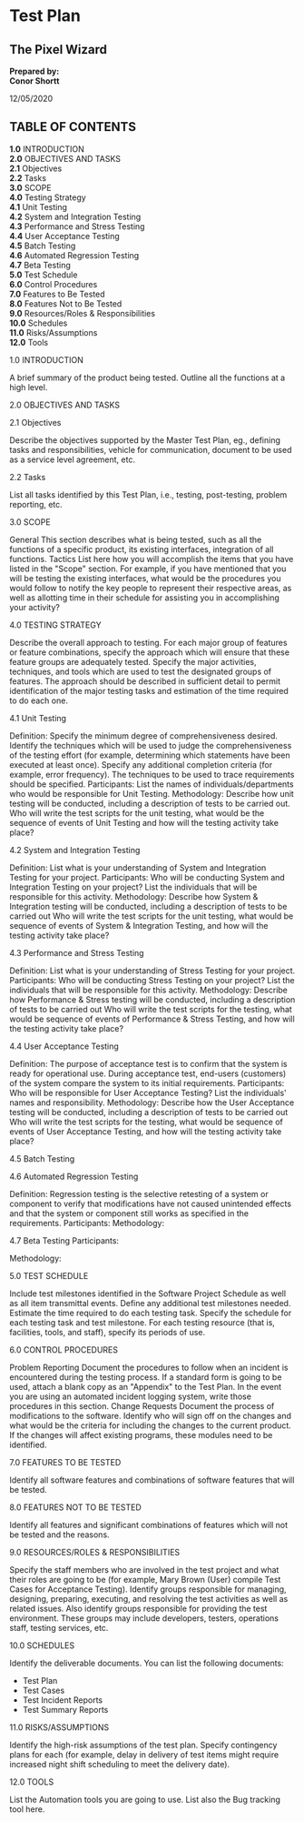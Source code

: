 ﻿# Test Plan

## The Pixel Wizard

**Prepared by:**</br>
**Conor Shortt**

12/05/2020

## TABLE OF CONTENTS
 **1.0** INTRODUCTION</br>
 **2.0** OBJECTIVES AND TASKS</br>
 **2.1** Objectives</br>
 **2.2** Tasks</br>
 **3.0** SCOPE</br>
 **4.0** Testing Strategy</br>
 **4.1** Unit Testing</br>
 **4.2** System and Integration Testing</br>
 **4.3** Performance and Stress Testing</br>
 **4.4** User Acceptance Testing</br>
 **4.5** Batch Testing</br>
 **4.6** Automated Regression Testing</br>
 **4.7** Beta Testing</br>
 **5.0** Test Schedule</br>
 **6.0** Control Procedures</br>
 **7.0** Features to Be Tested </br>
 **8.0** Features Not to Be Tested</br>
 **9.0** Resources/Roles & Responsibilities</br>
 **10.0** Schedules</br>
 **11.0** Risks/Assumptions</br>
 **12.0** Tools</br>

1.0 INTRODUCTION

A brief summary of the product being tested. Outline all the functions at a high level.

2.0 OBJECTIVES AND TASKS

2.1 Objectives

Describe the objectives supported by the Master Test Plan, eg., defining tasks and responsibilities,
vehicle for communication, document to be used as a service level agreement, etc.

2.2 Tasks

List all tasks identified by this Test Plan, i.e., testing, post-testing, problem reporting, etc.

3.0 SCOPE

General
This section describes what is being tested, such as all the functions of a specific product, its existing
interfaces, integration of all functions.
Tactics
List here how you will accomplish the items that you have listed in the "Scope" section. For
example, if you have mentioned that you will be testing the existing interfaces, what would be the
procedures you would follow to notify the key people to represent their respective areas, as well as
allotting time in their schedule for assisting you in accomplishing your activity?

4.0 TESTING STRATEGY

Describe the overall approach to testing. For each major group of features or feature combinations,
specify the approach which will ensure that these feature groups are adequately tested. Specify the
major activities, techniques, and tools which are used to test the designated groups of features.
The approach should be described in sufficient detail to permit identification of the major testing
tasks and estimation of the time required to do each one. 

4.1 Unit Testing

Definition:
Specify the minimum degree of comprehensiveness desired. Identify the techniques which will be
used to judge the comprehensiveness of the testing effort (for example, determining which
statements have been executed at least once). Specify any additional completion criteria (for
example, error frequency). The techniques to be used to trace requirements should be specified.
Participants:
List the names of individuals/departments who would be responsible for Unit Testing.
Methodology:
Describe how unit testing will be conducted, including a description of tests to be carried out. Who
will write the test scripts for the unit testing, what would be the sequence of events of Unit Testing
and how will the testing activity take place?

4.2 System and Integration Testing

Definition:
List what is your understanding of System and Integration Testing for your project.
Participants:
Who will be conducting System and Integration Testing on your project? List the individuals that will
be responsible for this activity.
Methodology:
Describe how System & Integration testing will be conducted, including a description of tests to be
carried out Who will write the test scripts for the unit testing, what would be sequence of events of
System & Integration Testing, and how will the testing activity take place?

4.3 Performance and Stress Testing

Definition:
List what is your understanding of Stress Testing for your project.
Participants:
Who will be conducting Stress Testing on your project? List the individuals that will be responsible
for this activity.
Methodology:
Describe how Performance & Stress testing will be conducted, including a description of tests to be
carried out Who will write the test scripts for the testing, what would be sequence of events of
Performance & Stress Testing, and how will the testing activity take place? 

4.4 User Acceptance Testing

Definition:
The purpose of acceptance test is to confirm that the system is ready for operational use. During
acceptance test, end-users (customers) of the system compare the system to its initial requirements.
Participants:
Who will be responsible for User Acceptance Testing? List the individuals' names and responsibility.
Methodology:
Describe how the User Acceptance testing will be conducted, including a description of tests to be
carried out Who will write the test scripts for the testing, what would be sequence of events of User
Acceptance Testing, and how will the testing activity take place?

4.5 Batch Testing

4.6 Automated Regression Testing

Definition:
Regression testing is the selective retesting of a system or component to verify that modifications
have not caused unintended effects and that the system or component still works as specified in the
requirements.
Participants:
Methodology:

4.7 Beta Testing Participants:

Methodology:

5.0 TEST SCHEDULE

Include test milestones identified in the Software Project Schedule as well as all item transmittal
events.
Define any additional test milestones needed. Estimate the time required to do each testing task.
Specify the schedule for each testing task and test milestone. For each testing resource (that is,
facilities, tools, and staff), specify its periods of use.

6.0 CONTROL PROCEDURES

Problem Reporting
Document the procedures to follow when an incident is encountered during the testing process. If a
standard form is going to be used, attach a blank copy as an "Appendix" to the Test Plan. In the
event you are using an automated incident logging system, write those procedures in this section.
Change Requests
Document the process of modifications to the software. Identify who will sign off on the changes
and what would be the criteria for including the changes to the current product. If the changes will
affect existing programs, these modules need to be identified.

7.0 FEATURES TO BE TESTED

Identify all software features and combinations of software features that will be tested.

8.0 FEATURES NOT TO BE TESTED

Identify all features and significant combinations of features which will not be tested and the
reasons.

9.0 RESOURCES/ROLES & RESPONSIBILITIES

Specify the staff members who are involved in the test project and what their roles are going to be
(for example, Mary Brown (User) compile Test Cases for Acceptance Testing). Identify groups
responsible for managing, designing, preparing, executing, and resolving the test activities as well as
related issues. Also identify groups responsible for providing the test environment. These groups
may include developers, testers, operations staff, testing services, etc.

10.0 SCHEDULES

Identify the deliverable documents. You can list the following documents:
- Test Plan
- Test Cases
- Test Incident Reports
- Test Summary Reports

11.0 RISKS/ASSUMPTIONS

Identify the high-risk assumptions of the test plan. Specify contingency plans for each (for example,
delay in delivery of test items might require increased night shift scheduling to meet the delivery
date).

12.0 TOOLS

List the Automation tools you are going to use. List also the Bug tracking tool here. 